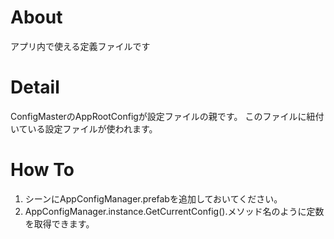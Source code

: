 # About

アプリ内で使える定義ファイルです


# Detail

ConfigMasterのAppRootConfigが設定ファイルの親です。
このファイルに紐付いている設定ファイルが使われます。


# How To

1. シーンにAppConfigManager.prefabを追加しておいてください。
2. AppConfigManager.instance.GetCurrentConfig().メソッド名のように定数を取得できます。
